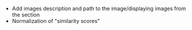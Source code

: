 - Add images description and path to the image/displaying images from the section
- Normalization of "similarity scores"